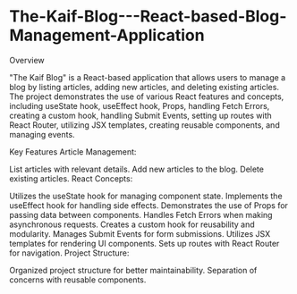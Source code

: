 # The-Kaif-Blog---React-based-Blog-Management-Application

Overview

"The Kaif Blog" is a React-based application that allows users to manage a blog by listing articles, adding new articles, and deleting existing articles. The project demonstrates the use of various React features and concepts, including useState hook, useEffect hook, Props, handling Fetch Errors, creating a custom hook, handling Submit Events, setting up routes with React Router, utilizing JSX templates, creating reusable components, and managing events.

Key Features
Article Management:

List articles with relevant details.
Add new articles to the blog.
Delete existing articles.
React Concepts:

Utilizes the useState hook for managing component state.
Implements the useEffect hook for handling side effects.
Demonstrates the use of Props for passing data between components.
Handles Fetch Errors when making asynchronous requests.
Creates a custom hook for reusability and modularity.
Manages Submit Events for form submissions.
Utilizes JSX templates for rendering UI components.
Sets up routes with React Router for navigation.
Project Structure:

Organized project structure for better maintainability.
Separation of concerns with reusable components.
